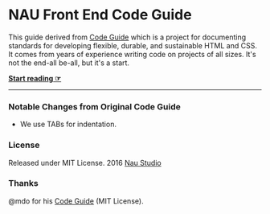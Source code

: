 # NAU Front End Code Guide

This guide derived from [Code Guide](http://codeguide.co) which is a project for documenting standards for developing flexible, durable, and sustainable HTML and CSS. It comes from years of experience writing code on projects of all sizes. It's not the end-all be-all, but it's a start.

**[Start reading ☞](https://naustudio.github.io/code-guide)**

---

### Notable Changes from Original Code Guide

- We use TABs for indentation.

### License

Released under MIT License. 2016 [Nau Studio](https://naustud.io)

### Thanks

@mdo for his [Code Guide](https://github.com/mdo/code-guide) (MIT License).
